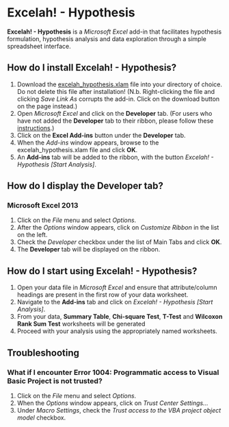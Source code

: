 # Excelah! - Hypothesis

**Excelah! - Hypothesis** is a *Microsoft Excel* add-in that facilitates hypothesis formulation, hypothesis analysis and data exploration through a simple spreadsheet interface.

## How do I install Excelah! - Hypothesis?
1. Download the [excelah_hypothesis.xlam](excelah_hypothesis.xlam) file into your directory of choice. Do not delete this file after installation! (N.b. Right-clicking the file and clicking *Save Link As* corrupts the add-in. Click on the download button on the page instead.)
2. Open *Microsoft Excel* and click on the **Developer** tab. (For users who have not added the **Developer** tab to their ribbon, please follow these [instructions](#how-do-i-display-the-developer-tab).)
3. Click on the **Excel Add-ins** button under the **Developer** tab.
4. When the *Add-ins* window appears, browse to the excelah_hypothesis.xlam file and click **OK**.
5. An **Add-ins** tab will be added to the ribbon, with the button *Excelah! - Hypothesis [Start Analysis]*.

## How do I display the **Developer** tab?
### Microsoft Excel 2013
1. Click on the *File* menu and select *Options*.
2. After the *Options* window appears, click on *Customize Ribbon* in the list on the left.
3. Check the *Developer* checkbox under the list of Main Tabs and click **OK**.
4. The **Developer** tab will be displayed on the ribbon.

## How do I start using Excelah! - Hypothesis?
1. Open your data file in *Microsoft Excel* and ensure that attribute/column headings are present in the first row of your data worksheet.
2. Navigate to the **Add-ins** tab and click on *Excelah! - Hypothesis [Start Analysis]*.
3. From your data, **Summary Table**, **Chi-square Test**, **T-Test** and **Wilcoxon Rank Sum Test** worksheets will be generated
4. Proceed with your analysis using the appropriately named worksheets.

## Troubleshooting
### What if I encounter Error 1004: Programmatic access to Visual Basic Project is not trusted?
1. Click on the *File* menu and select *Options*.
2. When the *Options* window appears, click on *Trust Center Settings...*
3. Under *Macro Settings*, check the *Trust access to the VBA project object model* checkbox. 
